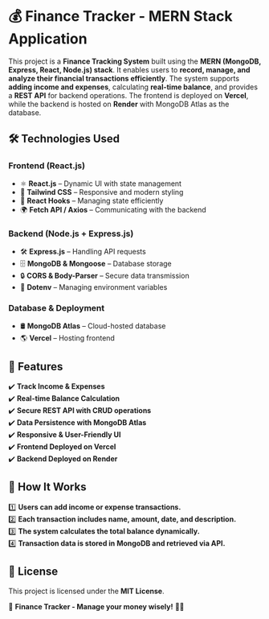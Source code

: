 # 💰 Finance Tracker - MERN Stack Application

This project is a **Finance Tracking System** built using the **MERN (MongoDB, Express, React, Node.js) stack**. It enables users to **record, manage, and analyze their financial transactions efficiently**. The system supports **adding income and expenses**, calculating **real-time balance**, and provides a **REST API** for backend operations. The frontend is deployed on **Vercel**, while the backend is hosted on **Render** with MongoDB Atlas as the database.



## 🛠️ Technologies Used

### **Frontend (React.js)**
- ⚛️ **React.js** – Dynamic UI with state management  
- 🎨 **Tailwind CSS** – Responsive and modern styling  
- 🔄 **React Hooks** – Managing state efficiently  
- 🌍 **Fetch API / Axios** – Communicating with the backend  

### **Backend (Node.js + Express.js)**
- 🛠️ **Express.js** – Handling API requests  
- 🗄️ **MongoDB & Mongoose** – Database storage  
- 🔒 **CORS & Body-Parser** – Secure data transmission  
- 🔑 **Dotenv** – Managing environment variables  

### **Database & Deployment**
- 🛢️ **MongoDB Atlas** – Cloud-hosted database  
- 🌎 **Vercel** – Hosting frontend  


## 🔐 Features
✔️ **Track Income & Expenses**  
✔️ **Real-time Balance Calculation**  
✔️ **Secure REST API with CRUD operations**  
✔️ **Data Persistence with MongoDB Atlas**  
✔️ **Responsive & User-Friendly UI**  
✔️ **Frontend Deployed on Vercel**  
✔️ **Backend Deployed on Render**  


## 📌 How It Works
1️⃣ **Users can add income or expense transactions.**  
2️⃣ **Each transaction includes name, amount, date, and description.**  
3️⃣ **The system calculates the total balance dynamically.**  
4️⃣ **Transaction data is stored in MongoDB and retrieved via API.**  


## 📜 License
This project is licensed under the **MIT License**.


🚀 **Finance Tracker - Manage your money wisely!** 🏦🔥  
